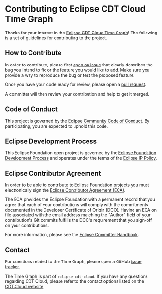 # Contributing to Eclipse CDT Cloud Time Graph

Thanks for your interest in the [Eclipse CDT Cloud Time Graph][timegraph]!
The following is a set of guidelines for contributing to the project.

## How to Contribute

In order to contribute, please first [open an issue][issues] that clearly describes the bug you
intend to fix or the feature you would like to add. Make sure you provide a way to reproduce
the bug or test the proposed feature.

Once you have your code ready for review, please open a [pull request][pr].

A committer will then review your contribution and help to get it merged.

## Code of Conduct

This project is governed by the [Eclipse Community Code of Conduct](CODE_OF_CONDUCT.md).
By participating, you are expected to uphold this code.

## Eclipse Development Process

This Eclipse Foundation open project is governed by the [Eclipse Foundation
Development Process][dev-process] and operates under the terms of the [Eclipse IP Policy][ip-policy].

## Eclipse Contributor Agreement

In order to be able to contribute to Eclipse Foundation projects you must
electronically sign the [Eclipse Contributor Agreement (ECA)][eca].

The ECA provides the Eclipse Foundation with a permanent record that you agree
that each of your contributions will comply with the commitments documented in
the Developer Certificate of Origin (DCO). Having an ECA on file associated with
the email address matching the "Author" field of your contribution's Git commits
fulfills the DCO's requirement that you sign-off on your contributions.

For more information, please see the [Eclipse Committer Handbook][handbook].

## Contact

For questions related to the Time Graph, please open a GitHub [issue tracker][issues].

The Time Graph is part of `eclipse-cdt-cloud`. If you have any questions regarding CDT Cloud,
please refer to the contact options listed on the [CDT.Cloud website][cdt].

[cdt]: https://cdt-cloud.io/contact/
[dev-process]: https://eclipse.org/projects/dev_process
[eca]: https://www.eclipse.org/legal/ECA.php
[handbook]: https://www.eclipse.org/projects/handbook/#resources-commit
[ip-policy]: https://www.eclipse.org/org/documents/Eclipse_IP_Policy.pdf
[issues]: https://github.com/eclipse-cdt-cloud/timeline-chart/issues
[pr]: https://github.com/eclipse-cdt-cloud/timeline-chart/pulls
[timegraph]: https://github.com/eclipse-cdt-cloud/timeline-chart
